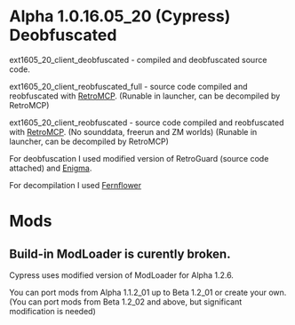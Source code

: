 # Alpha 1.0.16.05_20 (Cypress) Deobfuscated

ext1605_20_client_deobfuscated - compiled and deobfuscated source code.

ext1605_20_client_reobfuscated_full - source code compiled and reobfuscated with [RetroMCP](https://github.com/MCPHackers/RetroMCP-Java). (Runable in launcher, can be decompiled by RetroMCP)

ext1605_20_client_reobfuscated - source code compiled and reobfuscated with [RetroMCP](https://github.com/MCPHackers/RetroMCP-Java). (No sounddata, freerun and ZM worlds) (Runable in launcher, can be decompiled by RetroMCP)

For deobfuscation I used modified version of RetroGuard (source code attached) and [Enigma](https://github.com/FabricMC/Enigma).

For decompilation I used [Fernflower](https://github.com/fesh0r/fernflower)

# Mods
## Build-in ModLoader is curently broken.
Cypress uses modified version of ModLoader for Alpha 1.2.6.

You can port mods from Alpha 1.1.2_01 up to Beta 1.2_01 or create your own. (You can port mods from Beta 1.2_02 and above, but significant modification is needed)


